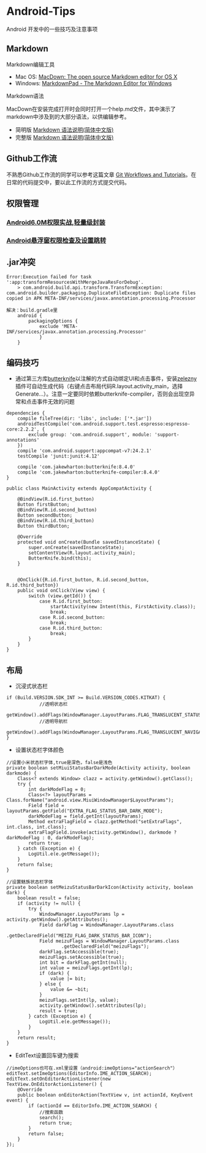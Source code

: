 # Android-Tips
Android 开发中的一些技巧及注意事项

## Markdown
Markdown编辑工具 

* Mac OS: [MacDown: The open source Markdown editor for OS X](http://macdown.uranusjr.com)
* Windows: [MarkdownPad - The Markdown Editor for Windows](http://markdownpad.com)

Markdown语法

MacDown在安装完成打开时会同时打开一个help.md文件，其中演示了markdown中涉及到的大部分语法，以供编辑参考。

* 简明版 [Markdown 语法说明(简体中文版)](https://link.zhihu.com/?target=http%3A//wowubuntu.com/markdown/basic.html)
* 完整版 [Markdown 语法说明(简体中文版)](https://link.zhihu.com/?target=http%3A//wowubuntu.com/markdown/index.html)

## Github工作流
不熟悉Github工作流的同学可以参考这篇文章 [Git Workflows and Tutorials](https://github.com/oldratlee/translations/tree/master/git-workflows-and-tutorials)。在日常的代码提交中，要以此工作流的方式提交代码。

## 权限管理

### [Android6.0M权限实战,轻量级封装](https://github.com/linglongxin24/MPermissions)
### [Android悬浮窗权限检查及设置跳转](https://github.com/zhaozepeng/FloatWindowPermission)

## .jar冲突
```
Error:Execution failed for task ':app:transformResourcesWithMergeJavaResForDebug'.
	> com.android.build.api.transform.TransformException: com.android.builder.packaging.DuplicateFileException: Duplicate files copied in APK META-INF/services/javax.annotation.processing.Processor

解决：build.gradle里
	android {
		packagingOptions {
			exclude 'META-INF/services/javax.annotation.processing.Processor'
			}
	}
```

## 编码技巧

* 通过第三方库[butterknife](https://github.com/JakeWharton/butterknife)以注解的方式自动绑定UI和点击事件，安装[zelezny](http://plugins.jetbrains.com/plugin/7369)插件可自动生成代码（右键点击布局代码R.layout.activity_main，选择Generate...）。注意一定要同时依赖butterknife-compiler，否则会出现空异常和点击事件无效的问题

```
dependencies {
    compile fileTree(dir: 'libs', include: ['*.jar'])
    androidTestCompile('com.android.support.test.espresso:espresso-core:2.2.2', {
        exclude group: 'com.android.support', module: 'support-annotations'
    })
    compile 'com.android.support:appcompat-v7:24.2.1'
    testCompile 'junit:junit:4.12'
    
    compile 'com.jakewharton:butterknife:8.4.0'
    compile 'com.jakewharton:butterknife-compiler:8.4.0'
}

```

```
public class MainActivity extends AppCompatActivity {

    @BindView(R.id.first_button)
    Button firstButton;
    @BindView(R.id.second_button)
    Button secondButton;
    @BindView(R.id.third_button)
    Button thirdButton;

    @Override
    protected void onCreate(Bundle savedInstanceState) {
        super.onCreate(savedInstanceState);
        setContentView(R.layout.activity_main);
        ButterKnife.bind(this);
    }


    @OnClick({R.id.first_button, R.id.second_button, R.id.third_button})
    public void onClick(View view) {
        switch (view.getId()) {
            case R.id.first_button:
                startActivity(new Intent(this, FirstActivity.class));
                break;
            case R.id.second_button:
                break;
            case R.id.third_button:
                break;
        }
    }
}
```

## 布局

* 沉浸式状态栏

```
if (Build.VERSION.SDK_INT >= Build.VERSION_CODES.KITKAT) {
            //透明状态栏
	getWindow().addFlags(WindowManager.LayoutParams.FLAG_TRANSLUCENT_STATUS);
            //透明导航栏
	getWindow().addFlags(WindowManager.LayoutParams.FLAG_TRANSLUCENT_NAVIGATION);
}
```

* 设置状态栏字体颜色
```
//设置小米状态栏字体,true是深色，false是浅色
private boolean setMiuiStatusBarDarkMode(Activity activity, boolean darkmode) {
	Class<? extends Window> clazz = activity.getWindow().getClass();
	try {
		int darkModeFlag = 0;
		Class<?> layoutParams = Class.forName("android.view.MiuiWindowManager$LayoutParams");
		Field field = layoutParams.getField("EXTRA_FLAG_STATUS_BAR_DARK_MODE");
		darkModeFlag = field.getInt(layoutParams);
		Method extraFlagField = clazz.getMethod("setExtraFlags", int.class, int.class);
		extraFlagField.invoke(activity.getWindow(), darkmode ? darkModeFlag : 0, darkModeFlag);
		return true;
	} catch (Exception e) {
		LogUtil.e(e.getMessage());
	}
	return false;
}

//设置魅族状态栏字体
private boolean setMeizuStatusBarDarkIcon(Activity activity, boolean dark) {
	boolean result = false;
	if (activity != null) {
		try {
			WindowManager.LayoutParams lp = activity.getWindow().getAttributes();
			Field darkFlag = WindowManager.LayoutParams.class
					.getDeclaredField("MEIZU_FLAG_DARK_STATUS_BAR_ICON");
			Field meizuFlags = WindowManager.LayoutParams.class
					.getDeclaredField("meizuFlags");
			darkFlag.setAccessible(true);
			meizuFlags.setAccessible(true);
			int bit = darkFlag.getInt(null);
			int value = meizuFlags.getInt(lp);
			if (dark) {
				value |= bit;
			} else {
				value &= ~bit;
			}
			meizuFlags.setInt(lp, value);
			activity.getWindow().setAttributes(lp);
			result = true;
		} catch (Exception e) {
			LogUtil.e(e.getMessage());
		}
	}
	return result;
}
```

* EditText设置回车键为搜索
```
//imeOptions也可在.xml里设置（android:imeOptions="actionSearch"）
editText.setImeOptions(EditorInfo.IME_ACTION_SEARCH);
editText.setOnEditorActionListener(new TextView.OnEditorActionListener() {
	@Override
	public boolean onEditorAction(TextView v, int actionId, KeyEvent event) {
		if (actionId == EditorInfo.IME_ACTION_SEARCH) {
			//搜索函数
			search();
			return true;
		}
		return false;
	}
});
```
